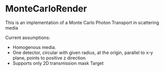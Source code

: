 # MonteCarloRender

This is an implementation of a Monte Carlo Photon Transport in scattering media

Current assumptions:
- Homogenous media.
- One detector, circular with given radius, at the origin, parallel to x-y plane, points to positive z direction.
- Supports only 2D transmission mask Target
